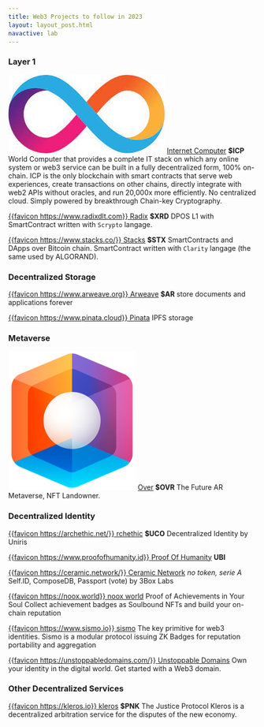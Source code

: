 ```yaml
---
title: Web3 Projects to follow in 2023
layout: layout_post.html
navactive: lab
---
```


<script async src="https://static.coinstats.app/widgets/coin-list-widget.js"></script>
<coin-stats-list-widget locale="en" currency="USD" bg-color="#FFFFFF" status-up-color="#4F8A5B" status-down-color="#FE4747" text-color="#1C1B1B" font="Roboto, Arial, Helvetica" border-color="rgba(28,27,27,0.15)" width="486" coin-ids="bitcoin,ethereum,internet-computer,blockstack,radix,arweave,ovr"></coin-stats-list-widget>

### Layer 1

<img class="favicon" src="/img/favicons/logo-icp.jpg"> [Internet Computer](https://internetcomputer.org) **$ICP** World Computer that provides a complete IT stack on which any online system or web3 service can be built in a fully decentralized form, 100% on-chain. ICP is the only blockchain with smart contracts that serve web experiences, create transactions on other chains, directly integrate with web2 APIs without oracles, and run 20,000x more efficiently. No centralized cloud. Simply powered by breakthrough Chain-key Cryptography.

[{{favicon https://www.radixdlt.com}} Radix](https://www.radixdlt.com) **$XRD** DPOS L1 with SmartContract written with `Scrypto` langage.

[{{favicon https://www.stacks.co/}} Stacks](https://www.stacks.co) **$STX** SmartContracts and DApps over Bitcoin chain. SmartContract written with `Clarity` langage (the same used by ALGORAND).

### Decentralized Storage

[{{favicon https://www.arweave.org}} Arweave](https://www.arweave.org) **$AR** store documents and applications forever

[{{favicon https://www.pinata.cloud}} Pinata](https://www.pinata.cloud) IPFS storage

### Metaverse

<img class="favicon" src="/img/favicons/logo-ovr.png"> [Over](https://www.overthereality.ai) **$OVR** The Future AR Metaverse, NFT Landowner.

### Decentralized Identity

[{{favicon https://archethic.net/}} rchethic](https://archethic.net/) **$UCO** Decentralized Identity by Uniris

[{{favicon https://www.proofofhumanity.id}} Proof Of Humanity](https://www.proofofhumanity.id/) **UBI** 

[{{favicon https://ceramic.network/}} Ceramic Network](https://ceramic.network/) *no token, serie A* Self.ID, ComposeDB, Passport (vote) by 3Box Labs

[{{favicon https://noox.world}} noox world](https://noox.world/) Proof of Achievements in Your Soul Collect achievement badges as Soulbound NFTs and build your on-chain reputation

[{{favicon https://www.sismo.io}} sismo](https://www.sismo.io/) The key primitive for web3 identities. Sismo is a modular protocol issuing ZK Badges for reputation portability and aggregation

[{{favicon https://unstoppabledomains.com/}} Unstoppable Domains](https://unstoppabledomains.com/) Own your identity in the digital world.
Get started with a Web3 domain.

### Other Decentralized Services

[{{favicon https://kleros.io}} kleros](https://kleros.io/) **$PNK** The Justice Protocol Kleros is a decentralized arbitration service for the disputes of the new economy.

